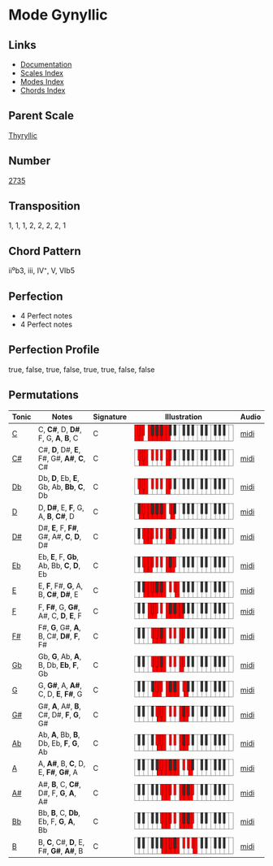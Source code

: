 # Mode Gynyllic

## Links

- [Documentation](README.md)
- [Scales Index](Scales.md)
- [Modes Index](Modes.md)
- [Chords Index](Chords.md)

## Parent Scale

[Thyryllic](ScaleThyryllic.md)

## Number

[2735](https://ianring.com/musictheory/scales/2735)

## Transposition

1, 1, 1, 2, 2, 2, 2, 1

## Chord Pattern

ii⁰b3, iii, IV⁺, V, VIb5

## Perfection

- 4 Perfect notes
- 4 Perfect notes

## Perfection Profile

true, false, true, false, true, true, false, false

## Permutations

| Tonic | Notes | Signature | Illustration | Audio |
|-------|-------|-----------|--------------|-------|
| [C](ModeCNaturalGynyllic.md) | C, **C#**, D, **D#**, F, G, **A**, **B**, C | C | ![CNaturalGynyllic](ModeCNaturalGynyllic.png) | [midi](https://github.com/edipermadi/music/blob/main/docs/ModeCNaturalGynyllic.mid?raw=true) |
| [C#](ModeCSharpGynyllic.md) | C#, **D**, D#, **E**, F#, G#, **A#**, **C**, C# | C | ![CSharpGynyllic](ModeCSharpGynyllic.png) | [midi](https://github.com/edipermadi/music/blob/main/docs/ModeCSharpGynyllic.mid?raw=true) |
| [Db](ModeDFlatGynyllic.md) | Db, **D**, Eb, **E**, Gb, Ab, **Bb**, **C**, Db | C | ![DFlatGynyllic](ModeDFlatGynyllic.png) | [midi](https://github.com/edipermadi/music/blob/main/docs/ModeDFlatGynyllic.mid?raw=true) |
| [D](ModeDNaturalGynyllic.md) | D, **D#**, E, **F**, G, A, **B**, **C#**, D | C | ![DNaturalGynyllic](ModeDNaturalGynyllic.png) | [midi](https://github.com/edipermadi/music/blob/main/docs/ModeDNaturalGynyllic.mid?raw=true) |
| [D#](ModeDSharpGynyllic.md) | D#, **E**, F, **F#**, G#, A#, **C**, **D**, D# | C | ![DSharpGynyllic](ModeDSharpGynyllic.png) | [midi](https://github.com/edipermadi/music/blob/main/docs/ModeDSharpGynyllic.mid?raw=true) |
| [Eb](ModeEFlatGynyllic.md) | Eb, **E**, F, **Gb**, Ab, Bb, **C**, **D**, Eb | C | ![EFlatGynyllic](ModeEFlatGynyllic.png) | [midi](https://github.com/edipermadi/music/blob/main/docs/ModeEFlatGynyllic.mid?raw=true) |
| [E](ModeENaturalGynyllic.md) | E, **F**, F#, **G**, A, B, **C#**, **D#**, E | C | ![ENaturalGynyllic](ModeENaturalGynyllic.png) | [midi](https://github.com/edipermadi/music/blob/main/docs/ModeENaturalGynyllic.mid?raw=true) |
| [F](ModeFNaturalGynyllic.md) | F, **F#**, G, **G#**, A#, C, **D**, **E**, F | C | ![FNaturalGynyllic](ModeFNaturalGynyllic.png) | [midi](https://github.com/edipermadi/music/blob/main/docs/ModeFNaturalGynyllic.mid?raw=true) |
| [F#](ModeFSharpGynyllic.md) | F#, **G**, G#, **A**, B, C#, **D#**, **F**, F# | C | ![FSharpGynyllic](ModeFSharpGynyllic.png) | [midi](https://github.com/edipermadi/music/blob/main/docs/ModeFSharpGynyllic.mid?raw=true) |
| [Gb](ModeGFlatGynyllic.md) | Gb, **G**, Ab, **A**, B, Db, **Eb**, **F**, Gb | C | ![GFlatGynyllic](ModeGFlatGynyllic.png) | [midi](https://github.com/edipermadi/music/blob/main/docs/ModeGFlatGynyllic.mid?raw=true) |
| [G](ModeGNaturalGynyllic.md) | G, **G#**, A, **A#**, C, D, **E**, **F#**, G | C | ![GNaturalGynyllic](ModeGNaturalGynyllic.png) | [midi](https://github.com/edipermadi/music/blob/main/docs/ModeGNaturalGynyllic.mid?raw=true) |
| [G#](ModeGSharpGynyllic.md) | G#, **A**, A#, **B**, C#, D#, **F**, **G**, G# | C | ![GSharpGynyllic](ModeGSharpGynyllic.png) | [midi](https://github.com/edipermadi/music/blob/main/docs/ModeGSharpGynyllic.mid?raw=true) |
| [Ab](ModeAFlatGynyllic.md) | Ab, **A**, Bb, **B**, Db, Eb, **F**, **G**, Ab | C | ![AFlatGynyllic](ModeAFlatGynyllic.png) | [midi](https://github.com/edipermadi/music/blob/main/docs/ModeAFlatGynyllic.mid?raw=true) |
| [A](ModeANaturalGynyllic.md) | A, **A#**, B, **C**, D, E, **F#**, **G#**, A | C | ![ANaturalGynyllic](ModeANaturalGynyllic.png) | [midi](https://github.com/edipermadi/music/blob/main/docs/ModeANaturalGynyllic.mid?raw=true) |
| [A#](ModeASharpGynyllic.md) | A#, **B**, C, **C#**, D#, F, **G**, **A**, A# | C | ![ASharpGynyllic](ModeASharpGynyllic.png) | [midi](https://github.com/edipermadi/music/blob/main/docs/ModeASharpGynyllic.mid?raw=true) |
| [Bb](ModeBFlatGynyllic.md) | Bb, **B**, C, **Db**, Eb, F, **G**, **A**, Bb | C | ![BFlatGynyllic](ModeBFlatGynyllic.png) | [midi](https://github.com/edipermadi/music/blob/main/docs/ModeBFlatGynyllic.mid?raw=true) |
| [B](ModeBNaturalGynyllic.md) | B, **C**, C#, **D**, E, F#, **G#**, **A#**, B | C | ![BNaturalGynyllic](ModeBNaturalGynyllic.png) | [midi](https://github.com/edipermadi/music/blob/main/docs/ModeBNaturalGynyllic.mid?raw=true) |
